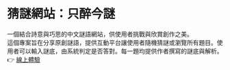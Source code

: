 # 猜謎網站：只醉今謎
一個結合詩意與巧思的中文謎語網站，供使用者挑戰與欣賞創作之美。
<br>
這個專案旨在分享原創謎語，提供互動平台讓使用者隨機猜謎或瀏覽所有題目。使用者可以輸入謎底，由系統判定是否答對。每一題均提供作者撰寫的謎底與解析。
<br>
👉 [線上體驗](https://w15831.github.io/Miyu/)
